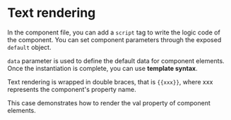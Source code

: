 <template is="exm-article">
<a href="../../publics/examples/render-text/demo.html" preview></a>
<a href="../../publics/examples/render-text/text-demo.html" main></a>
</template>

# Text rendering

In the component file, you can add a `script` tag to write the logic code of the component. You can set component parameters through the exposed `default` object.

`data` parameter is used to define the default data for component elements. Once the instantiation is complete, you can use **template syntax**.

Text rendering is wrapped in double braces, that is `{{xxx}}`, where xxx represents the component's property name.

This case demonstrates how to render the val property of component elements.
